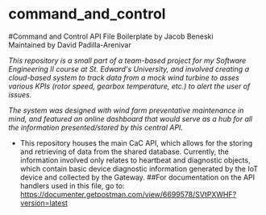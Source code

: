 # command_and_control

#Command and Control API File
Boilerplate by Jacob Beneski<br>
Maintained  by David Padilla-Arenivar

*This repository is a small part of a team-based project for my Software Engineering II
course at St. Edward's University, and involved creating a cloud-based system to track
data from a mock wind turbine to asses various KPIs (rotor speed, gearbox temperature, etc.)
to alert the user of issues.*

*The system was designed with wind farm preventative maintenance in mind, and featured 
an online dashboard that would serve as a hub for all the information presented/stored 
by this central API.*

 * This repository houses the main CaC API, which allows for the storing and 
 retrieving of data from the shared database. Currently, the information
 involved only relates to heartbeat and diagnostic objects, which contain
 basic device diagnostic information generated by the IoT device and collected
 by the Gateway.
 ##For documentation on the API handlers used in this file, go to:
https://documenter.getpostman.com/view/6699578/SVtPXWHF?version=latest
